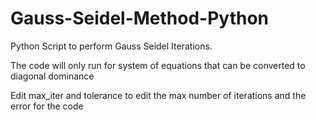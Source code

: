 # Gauss-Seidel-Method-Python
 Python Script to perform Gauss Seidel Iterations.
 
 The code will only run for system of equations that can be converted to diagonal dominance
 
 Edit max_iter and tolerance to edit the max number of iterations and the error for the code
